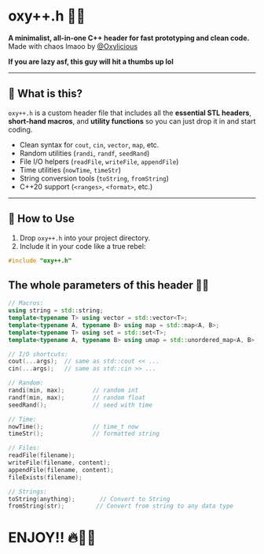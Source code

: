 # oxy++.h 🧪✨  
**A minimalist, all-in-one C++ header for fast prototyping and clean code.**  
Made with chaos lmaoo by [@Oxylicious](https://github.com/yourusername)

**If you are lazy asf, this guy will hit a thumbs up lol**

---

## 🧩 What is this?

`oxy++.h` is a custom header file that includes all the **essential STL headers**, **short-hand macros**, and **utility functions** so you can just drop it in and start coding.

- Clean syntax for `cout`, `cin`, `vector`, `map`, etc.
- Random utilities (`randi`, `randf`, `seedRand`)
- File I/O helpers (`readFile`, `writeFile`, `appendFile`)
- Time utilities (`nowTime`, `timeStr`)
- String conversion tools (`toString`, `fromString`)
- C++20 support (`<ranges>`, `<format>`, etc.)

---

## 🚀 How to Use

1. Drop `oxy++.h` into your project directory.
2. Include it in your code like a true rebel:

```cpp
#include "oxy++.h"
```

## The whole parameters of this header 🍷💯

```cpp
// Macros:
using string = std::string;
template<typename T> using vector = std::vector<T>;
template<typename A, typename B> using map = std::map<A, B>;
template<typename T> using set = std::set<T>;
template<typename A, typename B> using umap = std::unordered_map<A, B>;

// I/O shortcuts:
cout(...args);  // same as std::cout << ...
cin(...args);   // same as std::cin >> ...

// Random:
randi(min, max);        // random int
randf(min, max);        // random float
seedRand();             // seed with time

// Time:
nowTime();              // time_t now
timeStr();              // formatted string

// Files:
readFile(filename);
writeFile(filename, content);
appendFile(filename, content);
fileExists(filename);

// Strings:
toString(anything);       // Convert to String
fromString(str);         // Convert from string to any data type
```

# ENJOY!! 🔥🐦‍🔥
